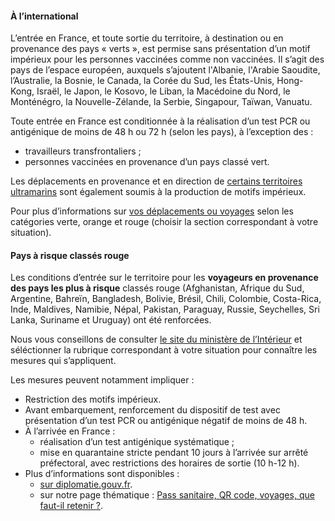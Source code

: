#### À l’international

L’entrée en France, et toute sortie du territoire, à destination ou en provenance des pays « verts », est permise sans présentation d’un motif impérieux pour les personnes vaccinées comme non vaccinées. Il s’agit des pays de l’espace européen, auxquels s’ajoutent l'Albanie, l'Arabie Saoudite, l’Australie, la Bosnie, le Canada, la Corée du Sud, les États-Unis, Hong-Kong, Israël, le Japon, le Kosovo, le Liban, la Macédoine du Nord, le Monténégro, la Nouvelle-Zélande, la Serbie, Singapour, Taïwan, Vanuatu.

Toute entrée en France est conditionnée à la réalisation d’un test PCR ou antigénique de moins de 48 h ou 72 h (selon les pays), à l’exception des :
* travailleurs transfrontaliers ;
* personnes vaccinées en provenance d’un pays classé vert.

Les déplacements en provenance et en direction de [certains territoires ultramarins](https://www.gouvernement.fr/info-coronavirus/outre-mer) sont également soumis à la production de motifs impérieux. 

Pour plus d’informations sur [vos déplacements ou voyages](https://www.interieur.gouv.fr/Actualites/Infos-pratiques/Attestation-de-deplacement-et-de-voyage) selon les catégories verte, orange et rouge (choisir la section correspondant à votre situation).

#### Pays à risque classés rouge

Les conditions d’entrée sur le territoire pour les **voyageurs en provenance des pays les plus à risque** classés rouge (Afghanistan, Afrique du Sud, Argentine, Bahreïn, Bangladesh, Bolivie, Brésil, Chili, Colombie, Costa-Rica, Inde, Maldives, Namibie, Népal, Pakistan, Paraguay, Russie, Seychelles, Sri Lanka, Suriname et Uruguay) ont été renforcées.   
  
Nous vous conseillons de consulter [le site du ministère de l’Intérieur](https://www.interieur.gouv.fr/Actualites/L-actu-du-Ministere/Attestation-de-deplacement-et-de-voyage) et séléctionner la rubrique correspondant à votre situation pour connaître les mesures qui s’appliquent.

Les mesures peuvent notamment impliquer : 

* Restriction des motifs impérieux.
* Avant embarquement, renforcement du dispositif de test avec présentation d’un test PCR ou antigénique négatif de moins de 48 h.
* À l’arrivée en France :
    * réalisation d’un test antigénique systématique ;
    * mise en quarantaine stricte pendant 10 jours à l’arrivée sur arrêté préfectoral, avec restrictions des horaires de sortie (10 h-12 h).
* Plus d’informations sont disponibles :
  * [sur diplomatie.gouv.fr](https://www.diplomatie.gouv.fr/fr/conseils-aux-voyageurs/informations-pratiques/article/coronavirus-covid-19).
  * sur notre page thématique : [Pass sanitaire, QR code, voyages, que faut-il retenir ?](https://mesconseilscovid.sante.gouv.fr/pass-sanitaire-qr-code-voyages.html).
